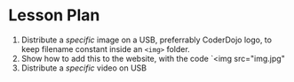 # Lesson Plan
1. Distribute a *specific* image on a USB, preferrably CoderDojo logo, to keep filename constant inside an `<img>` folder. 
2. Show how to add this to the website, with the code `<img src="img.jpg"</img>
3. Distribute a *specific* video on USB 